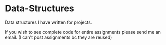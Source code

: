 # Data-Structures
Data structures I have written for projects.

If you wish to see complete code for entire assignments please send me an email. (I can't post assignments bc they are reused)
